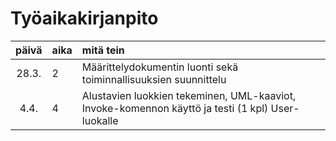 # Työaikakirjanpito

| päivä | aika | mitä tein  |
| :----:|:-----| :-----|
| 28.3. | 2    | Määrittelydokumentin luonti sekä toiminnallisuuksien suunnittelu |
| 4.4.  | 4    | Alustavien luokkien tekeminen, UML-kaaviot, Invoke-komennon käyttö ja testi (1 kpl) User-luokalle |
